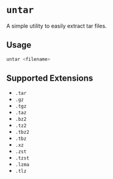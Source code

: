 # `untar`

A simple utility to easily extract tar files.

## Usage
```sh
untar <filename>
```

## Supported Extensions
- `.tar`
- `.gz`
- `.tgz`
- `.taz`
- `.bz2`
- `.tz2`
- `.tbz2`
- `.tbz`
- `.xz`
- `.zst`
- `.tzst`
- `.lzma`
- `.tlz`